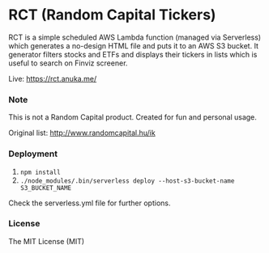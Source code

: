 # RCT (Random Capital Tickers)
RCT is a simple scheduled AWS Lambda function (managed via Serverless) which generates a no-design HTML file and puts it to an AWS S3 bucket.
It generator filters stocks and ETFs and displays their tickers in lists which is useful to search on Finviz screener.

Live: https://rct.anuka.me/

### Note
This is not a Random Capital product. Created for fun and personal usage.

Original list: http://www.randomcapital.hu/ik

### Deployment
1. ```npm install```
2. ```./node_modules/.bin/serverless deploy --host-s3-bucket-name S3_BUCKET_NAME```

Check the serverless.yml file for further options.

### License
The MIT License (MIT)
